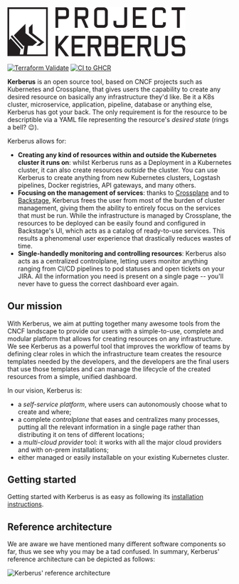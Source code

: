 <img src="docs/media/square_black_horizontal.svg" width="400">

[![Terraform Validate](https://github.com/projectkerberus/kerberus-platform/actions/workflows/terraform-validate.yml/badge.svg)](https://github.com/projectkerberus/kerberus-platform/actions/workflows/terraform-validate.yml)
[![CI to GHCR](https://github.com/projectkerberus/kerberus-platform/actions/workflows/docker-build.yml/badge.svg)](https://github.com/projectkerberus/kerberus-platform/actions/workflows/docker-build.yml)

**Kerberus** is an open source tool, based on CNCF projects such as Kubernetes and Crossplane, that gives users the capability to create any desired resource on basically any infrastructure they'd like. Be it a K8s cluster, microservice, application, pipeline, database or anything else, Kerberus has got your back. The only requirement is for the resource to be descriptible via a YAML file representing the resource's *desired state* (rings a bell? 😉).

Kerberus allows for:

- **Creating any kind of resources within and outside the Kubernetes cluster it runs on**: whilst Kerberus runs as a Deployment in a Kubernetes cluster, it can also create resources *outside* the cluster. You can use Kerberus to create anything from new Kubernetes clusters, Logstash pipelines, Docker registries, API gateways, and many others.
- **Focusing on the management of services**: thanks to [Crossplane](https://crossplane.io) and to [Backstage](https://backstage.io/), Kerberus frees the user from most of the burden of cluster management, giving them the ability to entirely focus on the services that must be run. While the infrastructure is managed by Crossplane, the resources to be deployed can be easily found and configured in Backstage's UI, which acts as a catalog of ready-to-use services. This results a phenomenal user experience that drastically reduces wastes of time.  
- **Single-handedly monitoring and controlling resources**: Kerberus also acts as a centralized controlplane, letting users monitor anything ranging from CI/CD pipelines to pod statuses and open tickets on your JIRA. All the information you need is present on a single page -- you'll never have to guess the correct dashboard ever again.

## Our mission

With Kerberus, we aim at putting together many awesome tools from the CNCF landscape to provide our users with a simple-to-use, complete and modular platform that allows for creating resources on any infrastructure. We see Kerberus as a powerful tool that improves the workflow of teams by defining clear roles in which the infrastructure team creates the resource templates needed by the developers, and the developers are the final users that use those templates and can manage the lifecycle of the created resources from a simple, unified dashboard.

In our vision, Kerberus is:

- a *self-service platform*, where users can autonomously choose what to create and where;
- a complete *controlplane* that eases and centralizes many processes, putting all the relevant information in a single page rather than distributing it on tens of different locations;
- a *multi-cloud provider* tool: it works with all the major cloud providers and with on-prem installations;
- either managed or easily installable on your existing Kubernetes cluster.

## Getting started

Getting started with Kerberus is as easy as following its [installation instructions](./INSTALL.md).

## Reference architecture

We are aware we have mentioned many different software components so far, thus we see why you may be a tad confused. In summary, Kerberus' reference architecture can be depicted as follows:

<img src="docs/media/reference_architecture.png" width="700px" alt="Kerberus' reference architecture"/>
